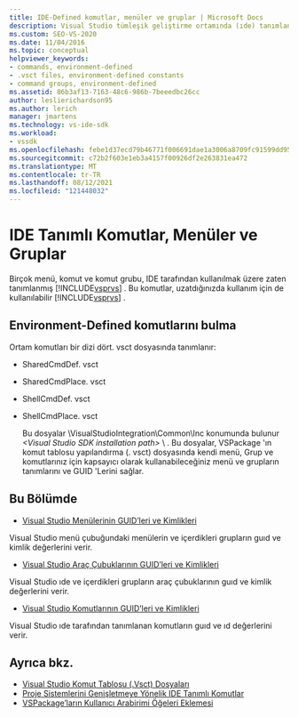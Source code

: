 ```yaml
---
title: IDE-Defined komutlar, menüler ve gruplar | Microsoft Docs
description: Visual Studio tümleşik geliştirme ortamında (ıde) tanımlanan menüler, komutlar ve komut grupları hakkında bilgi edinin.
ms.custom: SEO-VS-2020
ms.date: 11/04/2016
ms.topic: conceptual
helpviewer_keywords:
- commands, environment-defined
- .vsct files, environment-defined constants
- command groups, environment-defined
ms.assetid: 86b3af13-7163-48c6-986b-7beeedbc26cc
author: leslierichardson95
ms.author: lerich
manager: jmartens
ms.technology: vs-ide-sdk
ms.workload:
- vssdk
ms.openlocfilehash: febe1d37ecd79b46771f006691dae1a3006a8709fc91599dd9562474990a6ad9
ms.sourcegitcommit: c72b2f603e1eb3a4157f00926df2e263831ea472
ms.translationtype: MT
ms.contentlocale: tr-TR
ms.lasthandoff: 08/12/2021
ms.locfileid: "121448032"
---
```

# <a name="ide-defined-commands-menus-and-groups"></a>IDE Tanımlı Komutlar, Menüler ve Gruplar
Birçok menü, komut ve komut grubu, IDE tarafından kullanılmak üzere zaten tanımlanmış [!INCLUDE[vsprvs](../../code-quality/includes/vsprvs_md.md)] . Bu komutlar, uzatdığınızda kullanım için de kullanılabilir [!INCLUDE[vsprvs](../../code-quality/includes/vsprvs_md.md)] .

## <a name="finding-environment-defined-commands"></a>Environment-Defined komutlarını bulma
 Ortam komutları bir dizi dört. vsct dosyasında tanımlanır:

- SharedCmdDef. vsct

- SharedCmdPlace. vsct

- ShellCmdDef. vsct

- ShellCmdPlace. vsct

  Bu dosyalar \VisualStudioIntegration\Common\Inc konumunda bulunur *\<Visual Studio SDK installation path>* \\ . Bu dosyalar, VSPackage 'ın komut tablosu yapılandırma (. vsct) dosyasında kendi menü, Grup ve komutlarınız için kapsayıcı olarak kullanabileceğiniz menü ve grupların tanımlarını ve GUID 'Lerini sağlar.

## <a name="in-this-section"></a>Bu Bölümde
- [Visual Studio Menülerinin GUID’leri ve Kimlikleri](../../extensibility/internals/guids-and-ids-of-visual-studio-menus.md)

 Visual Studio menü çubuğundaki menülerin ve içerdikleri grupların guıd ve kimlik değerlerini verir.

- [Visual Studio Araç Çubuklarının GUID’leri ve Kimlikleri](../../extensibility/internals/guids-and-ids-of-visual-studio-toolbars.md)

 Visual Studio ıde ve içerdikleri grupların araç çubuklarının guıd ve kimlik değerlerini verir.

- [Visual Studio Komutlarının GUID’leri ve Kimlikleri](../../extensibility/internals/guids-and-ids-of-visual-studio-commands.md)

 Visual Studio ıde tarafından tanımlanan komutların guıd ve ıd değerlerini verir.

## <a name="see-also"></a>Ayrıca bkz.
- [Visual Studio Komut Tablosu (.Vsct) Dosyaları](../../extensibility/internals/visual-studio-command-table-dot-vsct-files.md)
- [Proje Sistemlerini Genişletmeye Yönelik IDE Tanımlı Komutlar](../../extensibility/internals/ide-defined-commands-for-extending-project-systems.md)
- [VSPackage’ların Kullanıcı Arabirimi Öğeleri Eklemesi](../../extensibility/internals/how-vspackages-add-user-interface-elements.md)
